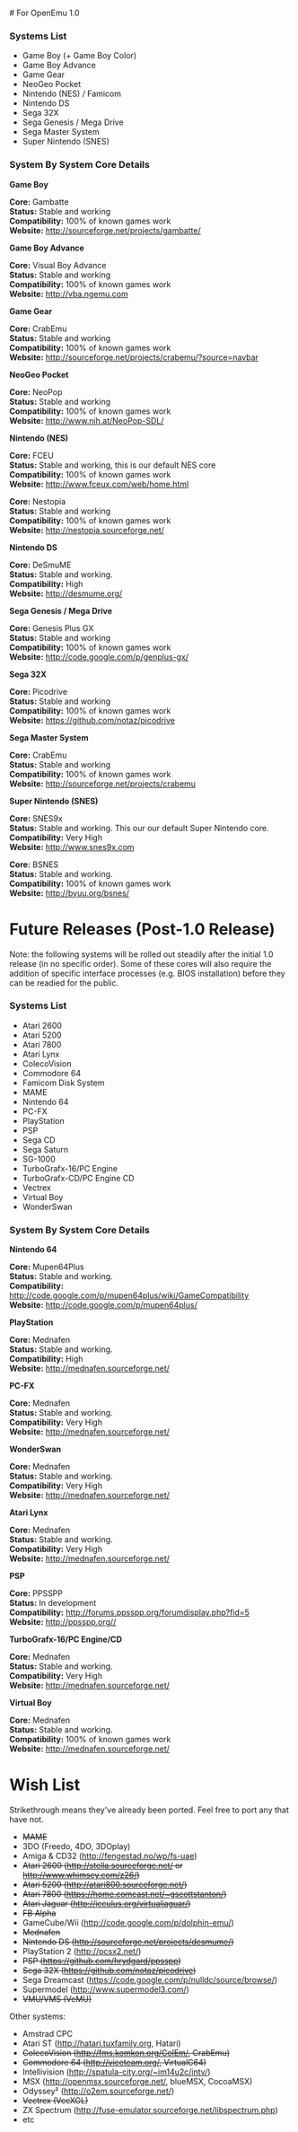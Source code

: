 <br>
# For OpenEmu 1.0 

### Systems List<br>

* Game Boy (+ Game Boy Color)
* Game Boy Advance
* Game Gear
* NeoGeo Pocket
* Nintendo (NES) / Famicom
* Nintendo DS
* Sega 32X
* Sega Genesis / Mega Drive
* Sega Master System
* Super Nintendo (SNES)

### System By System Core Details<br>

**Game Boy**<br>

**Core:** Gambatte<br>
**Status:** Stable and working<br>
**Compatibility:** 100% of known games work<br>
**Website:** http://sourceforge.net/projects/gambatte/<br>

**Game Boy Advance**<br>

**Core:** Visual Boy Advance<br>
**Status:** Stable and working<br>
**Compatibility:** 100% of known games work<br>
**Website:** http://vba.ngemu.com<br>

**Game Gear**<br>

**Core:** CrabEmu<br>
**Status:** Stable and working<br>
**Compatibility:** 100% of known games work<br>
**Website:** http://sourceforge.net/projects/crabemu/?source=navbar<br>

**NeoGeo Pocket**<br>

**Core:** NeoPop<br>
**Status:** Stable and working<br>
**Compatibility:** 100% of known games work<br>
**Website:** http://www.nih.at/NeoPop-SDL/<br>

**Nintendo (NES)**<br>

**Core:** FCEU<br>
**Status:** Stable and working, this is our default NES core<br>
**Compatibility:** 100% of known games work<br>
**Website:** http://www.fceux.com/web/home.html<br>

**Core:** Nestopia<br>
**Status:** Stable and working<br>
**Compatibility:** 100% of known games work<br>
**Website:** http://nestopia.sourceforge.net/<br>

**Nintendo DS**<br>

**Core:** DeSmuME<br>
**Status:** Stable and working.<br>
**Compatibility:** High<br>
**Website:** http://desmume.org/<br>

**Sega Genesis / Mega Drive**<br>

**Core:** Genesis Plus GX<br>
**Status:** Stable and working<br>
**Compatibility:** 100% of known games work<br>
**Website:** http://code.google.com/p/genplus-gx/<br>

**Sega 32X**<br>

**Core:** Picodrive<br>
**Status:** Stable and working<br>
**Compatibility:** 100% of known games work<br>
**Website:** https://github.com/notaz/picodrive<br>

**Sega Master System**<br>

**Core:** CrabEmu<br>
**Status:** Stable and working<br>
**Compatibility:** 100% of known games work<br>
**Website:** http://sourceforge.net/projects/crabemu<br>

**Super Nintendo (SNES)**<br>

**Core:** SNES9x<br>
**Status:** Stable and working. This our our default Super Nintendo core.<br>
**Compatibility:** Very High<br>
**Website:** http://www.snes9x.com<br>

**Core:** BSNES<br>
**Status:** Stable and working.<br>
**Compatibility:** 100% of known games work<br>
**Website:** http://byuu.org/bsnes/<br>



# Future Releases (Post-1.0 Release)

Note: the following systems will be rolled out steadily after the initial 1.0 release (in no specific order). Some of these cores will also require the addition of specific interface processes (e.g. BIOS installation) before they can be readied for the public. 

### Systems List<br>

* Atari 2600
* Atari 5200
* Atari 7800
* Atari Lynx
* ColecoVision
* Commodore 64
* Famicom Disk System
* MAME
* Nintendo 64
* PC-FX
* PlayStation
* PSP
* Sega CD
* Sega Saturn
* SG-1000
* TurboGrafx-16/PC Engine
* TurboGrafx-CD/PC Engine CD
* Vectrex
* Virtual Boy
* WonderSwan


### System By System Core Details<br>

**Nintendo 64**<br>

**Core:** Mupen64Plus<br>
**Status:** Stable and working.<br>
**Compatibility:** http://code.google.com/p/mupen64plus/wiki/GameCompatibility<br>
**Website:** http://code.google.com/p/mupen64plus/<br>

**PlayStation**<br>

**Core:** Mednafen<br>
**Status:** Stable and working.<br>
**Compatibility:** High<br>
**Website:** http://mednafen.sourceforge.net/<br>

**PC-FX**<br>

**Core:** Mednafen<br>
**Status:** Stable and working.<br>
**Compatibility:** Very High<br>
**Website:** http://mednafen.sourceforge.net/<br>

**WonderSwan**<br>

**Core:** Mednafen<br>
**Status:** Stable and working.<br>
**Compatibility:** Very High<br>
**Website:** http://mednafen.sourceforge.net/<br>

**Atari Lynx**<br>

**Core:** Mednafen<br>
**Status:** Stable and working.<br>
**Compatibility:** Very High<br>
**Website:** http://mednafen.sourceforge.net/<br>

**PSP**<br>

**Core:** PPSSPP<br>
**Status:** In development<br>
**Compatibility:** http://forums.ppsspp.org/forumdisplay.php?fid=5<br>
**Website:** http://ppsspp.org//<br>

**TurboGrafx-16/PC Engine/CD**<br>

**Core:** Mednafen<br>
**Status:** Stable and working.<br>
**Compatibility:** Very High<br>
**Website:** http://mednafen.sourceforge.net/<br>

**Virtual Boy**<br>

**Core:** Mednafen<br>
**Status:** Stable and working.<br>
**Compatibility:** 100% of known games work<br>
**Website:** http://mednafen.sourceforge.net/<br>


# Wish List

Strikethrough means they've already been ported. Feel free to port any that have not.

* <s>MAME</s>
* 3DO (Freedo, 4DO, 3DOplay)
* Amiga & CD32 (http://fengestad.no/wp/fs-uae)
* <s>Atari 2600 (http://stella.sourceforge.net/ or http://www.whimsey.com/z26/)</s>
* <s>Atari 5200 (http://atari800.sourceforge.net/)</s>
* <s>Atari 7800 (https://home.comcast.net/~gscottstanton/)</s>
* <s>Atari Jaguar (http://icculus.org/virtualjaguar/)</s>
* <s>FB Alpha</s>
* GameCube/Wii (http://code.google.com/p/dolphin-emu/)
* <s>Mednafen</s>
* <s>Nintendo DS (http://sourceforge.net/projects/desmume/)</s>
* PlayStation 2 (http://pcsx2.net/)
* <s>PSP (https://github.com/hrydgard/ppsspp)</s>
* <s>Sega 32X (https://github.com/notaz/picodrive)</s>
* Sega Dreamcast (https://code.google.com/p/nulldc/source/browse/)
* Supermodel (http://www.supermodel3.com/)
* <s>VMU/VMS (VeMU)</s>

Other systems:
* Amstrad CPC
* Atari ST (http://hatari.tuxfamily.org, Hatari)
* <s>ColecoVision (http://fms.komkon.org/ColEm/, CrabEmu)</s>
* <s>Commodore 64 (http://viceteam.org/, VirtualC64)</s>
* Intellivision (http://spatula-city.org/~im14u2c/intv/)
* MSX (http://openmsx.sourceforge.net/, blueMSX, CocoaMSX)
* Odyssey² (http://o2em.sourceforge.net/)
* <s>Vectrex (VecXGL)</s>
* ZX Spectrum (http://fuse-emulator.sourceforge.net/libspectrum.php)
* etc